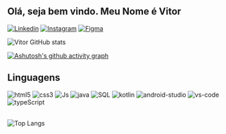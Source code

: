 ##  Olá, seja bem vindo. Meu Nome é Vitor

[![Linkedin](https://img.shields.io/badge/LinkedIn-0077B5?style=for-the-badge&logo=linkedin&logoColor=white)](https://www.linkedin.com/in/vitor-paes-kolle-2bb08a30b/)
[![Instagram](https://img.shields.io/badge/Instagram-E4405F?style=for-the-badge&logo=instagram&logoColor=white)](https://www.instagram.com/vitorkolle/)
[![Figma](https://img.shields.io/badge/Figma-F24E1E?style=for-the-badge&logo=figma&logoColor=white)](https://www.figma.com/files/user/1201643014433847388?fuid=1201643014433847388)

![Vitor GitHub stats](https://github-readme-stats.vercel.app/api?username=vitorkolle&show_icons=true&theme=merko)

[![Ashutosh's github activity graph](https://github-readme-activity-graph.vercel.app/graph?username=vitorkolle&theme=merko)](https://github.com/ashutosh00710/github-readme-activity-graph)

## Linguagens
<div>
<img src = "https://img.shields.io/badge/HTML5-E34F26?style=for-the-badge&logo=html5&logoColor=white" alt = "html5">
<img src = "https://img.shields.io/badge/CSS3-1572B6?style=for-the-badge&logo=css3&logoColor=white" alt = "css3">
<img src = "https://img.shields.io/badge/JavaScript-323330?style=for-the-badge&logo=javascript&logoColor=F7DF1E" alt = "Js">
<img src = "https://img.shields.io/badge/Java-ED8B00?style=for-the-badge&logo=openjdk&logoColor=white" alt = "java">
<img src = "https://img.shields.io/badge/MySQL-00000F?style=for-the-badge&logo=mysql&logoColor=white" alt = "SQL">
<img src = "https://img.shields.io/badge/Kotlin-0095D5?&style=for-the-badge&logo=kotlin&logoColor=white" alt = "kotlin">
<img src = "https://img.shields.io/badge/Android_Studio-3DDC84?style=for-the-badge&logo=android-studio&logoColor=white" alt = "android-studio">
 <img src = "https://img.shields.io/badge/Visual_Studio_Code-0078D4?style=for-the-badge&logo=visual%20studio%20code&logoColor=white" alt = "vs-code"> 
<img src = "https://img.shields.io/badge/TypeScript-007ACC?style=for-the-badge&logo=typescript&logoColor=white" alt = "typeScript">
</div>
<br>

![Top Langs](https://github-readme-stats.vercel.app/api/top-langs/?username=vitorkolle&layout=compact&theme=merko)

<br>
